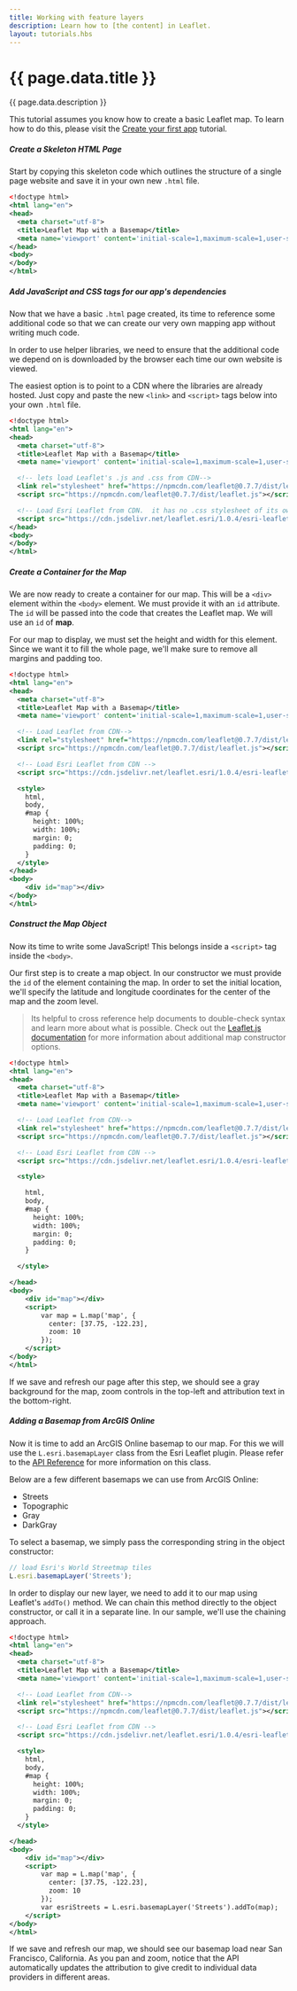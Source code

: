 ```yaml
---
title: Working with feature layers
description: Learn how to [the content] in Leaflet.
layout: tutorials.hbs
---
```


# {{ page.data.title }}

{{ page.data.description }}

This tutorial assumes you know how to create a basic Leaflet map.  To learn how to do this, please visit the [Create your first app](http://esri.github.io/esri-leaflet/tutorials/create-your-first-app.html "Create your first app") tutorial.

##### Create a Skeleton HTML Page

Start by copying this skeleton code which outlines the structure of a single page website and save it in your own new `.html` file.

```xml
<!doctype html>
<html lang="en">
<head>
  <meta charset="utf-8">
  <title>Leaflet Map with a Basemap</title>  
  <meta name='viewport' content='initial-scale=1,maximum-scale=1,user-scalable=no' />
</head>
<body>  
</body>
</html>
```

##### Add JavaScript and CSS tags for our app's dependencies

Now that we have a basic `.html` page created, its time to reference some additional code so that we can create our very own mapping app without writing much code.

In order to use helper libraries, we need to ensure that the additional code we depend on is downloaded by the browser each time our own website is viewed.

The easiest option is to point to a CDN where the libraries are already hosted.  Just copy and paste the new `<link>` and `<script>` tags below into your own `.html` file.

```xml
<!doctype html>
<html lang="en">
<head>
  <meta charset="utf-8">
  <title>Leaflet Map with a Basemap</title>  
  <meta name='viewport' content='initial-scale=1,maximum-scale=1,user-scalable=no' />

  <!-- lets load Leaflet's .js and .css from CDN-->
  <link rel="stylesheet" href="https://npmcdn.com/leaflet@0.7.7/dist/leaflet.css" />
  <script src="https://npmcdn.com/leaflet@0.7.7/dist/leaflet.js"></script>

  <!-- Load Esri Leaflet from CDN.  it has no .css stylesheet of its own, only .js -->
  <script src="https://cdn.jsdelivr.net/leaflet.esri/1.0.4/esri-leaflet.js"></script>
</head>
<body>  
</body>
</html>
```

##### Create a Container for the Map

We are now ready to create a container for our map.  This will be a  `<div>`  element within the  `<body>`  element.  We must provide it with an `id` attribute.  The `id` will be passed into the code that creates the Leaflet map.  We will use an `id` of **map**.

For our map to display, we must set the height and width for this element.  Since we want it to fill the whole page, we'll make sure to remove all margins and padding too.

```xml
<!doctype html>
<html lang="en">
<head>
  <meta charset="utf-8">
  <title>Leaflet Map with a Basemap</title>  
  <meta name='viewport' content='initial-scale=1,maximum-scale=1,user-scalable=no' />

  <!-- Load Leaflet from CDN-->
  <link rel="stylesheet" href="https://npmcdn.com/leaflet@0.7.7/dist/leaflet.css" />
  <script src="https://npmcdn.com/leaflet@0.7.7/dist/leaflet.js"></script>

  <!-- Load Esri Leaflet from CDN -->
  <script src="https://cdn.jsdelivr.net/leaflet.esri/1.0.4/esri-leaflet.js"></script>

  <style>
    html,
    body,
    #map {
      height: 100%;
      width: 100%;
      margin: 0;
      padding: 0;
    }
  </style>
</head>
<body>
    <div id="map"></div>
</body>
</html>
```

##### Construct the Map Object

Now its time to write some JavaScript!  This belongs inside a `<script>` tag inside the `<body>`.

Our first step is to create a map object. In our constructor we must provide the `id` of the element containing the map.  In order to set the initial location, we'll specify the latitude and longitude coordinates for the center of the map and the zoom level.

> Its helpful to cross reference help documents to double-check syntax and learn more about what is possible.  Check out the [Leaflet.js documentation](http://leafletjs.com/reference.html#map-usage "Leaflet Map Object") for more information about additional map constructor options.

```xml
<!doctype html>
<html lang="en">
<head>
  <meta charset="utf-8">
  <title>Leaflet Map with a Basemap</title>  
  <meta name='viewport' content='initial-scale=1,maximum-scale=1,user-scalable=no' />

  <!-- Load Leaflet from CDN-->
  <link rel="stylesheet" href="https://npmcdn.com/leaflet@0.7.7/dist/leaflet.css" />
  <script src="https://npmcdn.com/leaflet@0.7.7/dist/leaflet.js"></script>

  <!-- Load Esri Leaflet from CDN -->
  <script src="https://cdn.jsdelivr.net/leaflet.esri/1.0.4/esri-leaflet.js"></script>

  <style>

    html,
    body,
    #map {
      height: 100%;
      width: 100%;
      margin: 0;
      padding: 0;
    }

  </style>

</head>
<body>
    <div id="map"></div>
    <script>
        var map = L.map('map', {
          center: [37.75, -122.23],
          zoom: 10
        });
    </script>
</body>
</html>
```

If we save and refresh our page after this step, we should see a gray background for the map, zoom controls in the top-left and attribution text in the bottom-right.

##### Adding a Basemap from ArcGIS Online

Now it is time to add an ArcGIS Online basemap to our map.  For this we will use the  `L.esri.basemapLayer`  class from the Esri Leaflet plugin.  Please refer to the [API Reference](http://esri.github.io/esri-leaflet/api-reference/layers/basemap-layer.html "ESRI Leaflet Reference") for more information on this class.

Below are a few different basemaps we can use from ArcGIS Online:

- Streets
- Topographic
- Gray
- DarkGray

To select a basemap, we simply pass the corresponding string in the object constructor:

```js
// load Esri's World Streetmap tiles
L.esri.basemapLayer('Streets');
```

In order to display our new layer, we need to add it to our map using Leaflet's `addTo()` method.  We can chain this method directly to the object constructor, or call it in a separate line.  In our sample, we'll use the chaining approach.

```xml
<!doctype html>
<html lang="en">
<head>
  <meta charset="utf-8">
  <title>Leaflet Map with a Basemap</title>  
  <meta name='viewport' content='initial-scale=1,maximum-scale=1,user-scalable=no' />

  <!-- Load Leaflet from CDN-->
  <link rel="stylesheet" href="https://npmcdn.com/leaflet@0.7.7/dist/leaflet.css" />
  <script src="https://npmcdn.com/leaflet@0.7.7/dist/leaflet.js"></script>

  <!-- Load Esri Leaflet from CDN -->
  <script src="https://cdn.jsdelivr.net/leaflet.esri/1.0.4/esri-leaflet.js"></script>

  <style>
    html,
    body,
    #map {
      height: 100%;
      width: 100%;
      margin: 0;
      padding: 0;
    }
  </style>

</head>
<body>
    <div id="map"></div>
    <script>
        var map = L.map('map', {
          center: [37.75, -122.23],
          zoom: 10
        });
        var esriStreets = L.esri.basemapLayer('Streets').addTo(map);    
    </script>
</body>
</html>
```

If we save and refresh our map, we should see our basemap load near San Francisco, California.  As you pan and zoom, notice that the API automatically updates the attribution to give credit to individual data providers in different areas.

